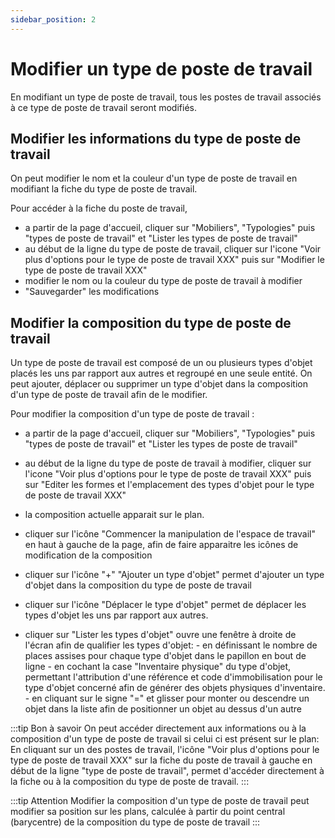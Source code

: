 ```yaml
---
sidebar_position: 2
---
```

# Modifier un type de poste de travail

En modifiant un type de poste de travail, tous les postes de travail associés à ce type de poste de travail seront modifiés.

## Modifier les informations du type de poste de travail

On peut modifier le nom et la couleur d'un type de poste de travail en modifiant la fiche du type de poste de travail.


Pour accéder à la fiche du poste de travail,

-   a partir de la page d'accueil, cliquer sur "Mobiliers", "Typologies" puis "types de poste de travail" et "Lister les types de poste de travail"
-   au début de la ligne du type de poste de travail, cliquer sur l'icone "Voir plus d'options pour le type de poste de travail XXX" puis sur "Modifier le type de poste de travail XXX"
-   modifier le nom ou la couleur du type de poste de travail à modifier
-   "Sauvegarder" les modifications

## Modifier la composition du type de poste de travail

Un type de poste de travail est composé de un ou plusieurs types d'objet placés les uns par rapport aux autres et regroupé en une seule entité.
On peut ajouter, déplacer ou supprimer un type d'objet dans la composition d'un type de poste de travail afin de le modifier.


Pour modifier la composition d'un type de poste de travail :

-   a partir de la page d'accueil, cliquer sur "Mobiliers", "Typologies" puis "types de poste de travail" et "Lister les types de poste de travail"
-   au début de la ligne du type de poste de travail à modifier, cliquer sur l'icone "Voir plus d'options pour le type de poste de travail XXX" puis sur "Editer les formes et l'emplacement des types d'objet pour le type de poste de travail XXX"
-   la composition actuelle apparait sur le plan.
-   cliquer sur l'icône "Commencer la manipulation de l'espace de travail" en haut à gauche de la page, afin de faire apparaitre les icônes de modification de la composition

-   cliquer sur l'icône "+" "Ajouter un type d'objet" permet d'ajouter un type d'objet dans la composition du type de poste de travail
-   cliquer sur l'icône "Déplacer le type d'objet" permet de déplacer les types d'objet les uns par rapport aux autres.
-   cliquer sur "Lister les types d'objet" ouvre une fenêtre à droite de l'écran afin de qualifier les types d'objet:
        -       en définissant le nombre de places assises pour chaque type d'objet dans le papillon en bout de ligne
        -       en cochant la case "Inventaire physique" du type d'objet, permettant l'attribution d'une référence et code d'immobilisation pour le type d'objet concerné afin de générer des objets physiques d'inventaire.
        -       en cliquant sur le signe "=" et glisser pour monter ou descendre un objet dans la liste afin de positionner un objet au dessus d'un autre

:::tip Bon à savoir
On peut accéder directement aux informations ou à la composition d'un type de poste de travail si celui ci est présent sur le plan: En cliquant sur un des postes de travail, l'icône "Voir plus d'options pour le type de poste de travail XXX" sur la fiche du poste de travail à gauche en début de la ligne "type de poste de travail", permet d'accéder directement à la fiche ou à la composition du type de poste de travail.
:::

:::tip Attention
Modifier la composition d'un type de poste de travail peut modifier sa position sur les plans, calculée à partir du point central (barycentre) de la composition du type de poste de travail
:::
